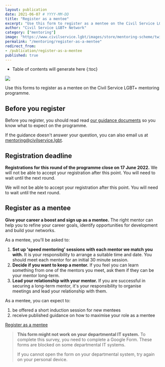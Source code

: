 ```yaml
---
layout: publication
date: 2021-06-07 # YYYY-MM-DD
title: "Register as a mentee"
excerpt: "Use this form to register as a mentee on the Civil Service LGBT+ mentoring programme."
author: "Civil Service LGBT+ Network"
category: ["mentoring"]
image: "https://www.civilservice.lgbt/images/store/mentoring-scheme/twitter-timeline--mentoring-for-lgbt-civil-servants.png"
permalink: "/mentoring/register-as-a-mentee"
redirect_from:
- /publication/register-as-a-mentee
published: true
---
```


<!-- Include the following to generate a Table of Contents -->
* Table of contents will generate here
{:toc}
<!-- Include this line to process the Markdown and format the content properly -->
<div id="markdown-content" markdown="1">
<!-- Don't remove code above -->

![](https://www.civilservice.lgbt/images/store/mentoring-scheme/twitter-timeline--find-a-mentor.png)

Use this forms to register as a mentee on the Civil Service LGBT+ mentoring programme.

## Before you register

Before you register, you should read read [our guidance documents](https://www.civilservice.lgbt/publication/about-our-mentoring-programme) so you know what to expect on the programme.

If the guidance doesn't answer your question, you can also email us at [mentoring@civilservice.lgbt](mailto:mentoring@civilservice.lgbt).

## Registration deadline

**Registrations for this round of the programme close on 17 June 2022.** We will not be able to accept your registration after this point. You will need to wait until the next round.

We will not be able to accept your registration after this point. You will need to wait until the next round.

## Register as a mentee

**Give your career a boost and sign up as a mentee.** The right mentor can help you to refine your career goals, identify opportunities for development and build your networks.

As a mentee, you'll be asked to:

1. **Set up 'speed mentoring' sessions with each mentor we match you with.** It is your responsibility to arrange a suitable time and date. You should meet each mentor for an initial 30 minute session.
2. **Decide if you want to keep a mentor.** If you feel you can learn something from one of the mentors you meet, ask them if they can be your mentor long-term.
2. **Lead your relationship with your mentor.** If you are successful in securing a long-term mentor, it's your responsibility to organise meetings and lead your relationship with them.

As a mentee, you can expect to:

1. be offered a short induction session for new mentees
2. receive published guidance on how to maximise your role as a mentee

<a href="https://forms.gle/MWhb8c4DBtuqkeBy7" title="Visit the mentee registration page" class="button button--action">Register as a mentee</a>

> **This form might not work on your departmental IT system.** To complete this survey, you need to complete a Google Form. These forms are blocked on some departmental IT systems.
>
> If you cannot open the form on your departmental system, try again on your personal device.

<!-- Include this line to process the Markdown and format the content properly -->
</div>
<!-- Don't remove the line of code above -->
